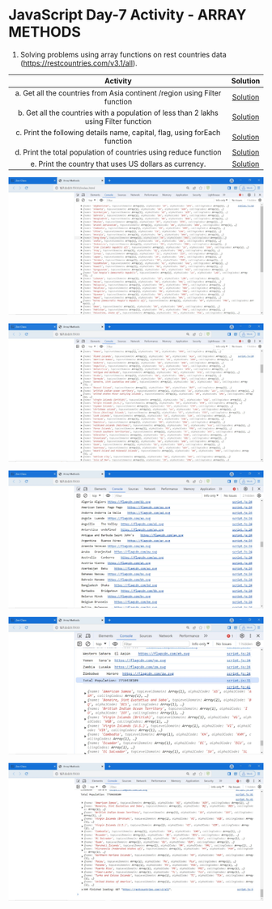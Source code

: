 # JavaScript Day-7 Activity - ARRAY METHODS

1. Solving problems using array functions on rest countries data (https://restcountries.com/v3.1/all).

| Activity | Solution |
| :------: | :------: |
|a. Get all the countries from Asia continent /region using Filter function | [Solution](https://github.com/manoharsena/DAY-7/blob/master/script.js)|
|b. Get all the countries with a population of less than 2 lakhs using Filter function | [Solution](https://github.com/manoharsena/DAY-7/blob/master/script.js)|
|c. Print the following details name, capital, flag, using forEach function | [Solution](https://github.com/manoharsena/DAY-7/blob/master/script.js)|
|d. Print the total population of countries using reduce function | [Solution](https://github.com/manoharsena/DAY-7/blob/master/script.js)|
|e. Print the country that uses US dollars as currency. | [Solution](https://github.com/manoharsena/DAY-7/blob/master/script.js)|

![Region Output](Region.JPG)

![Population Output](Population.JPG)

![Name_Capital_Flag](Name_Capital_Flag.JPG)

![Total Population](Total_Population.JPG)

![Currency USD](Currency.JPG)